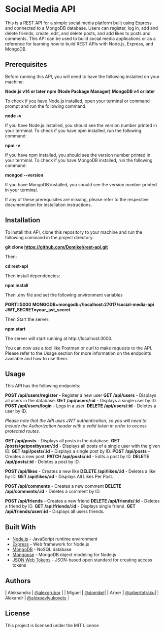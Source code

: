 # Social Media API


This is a REST API for a simple social media platform built using Express and connected to a MongoDB database. Users can register, log in, add and delete friends, create, edit, and delete posts, and add likes to posts and comments. This API can be used to build social media applications or as a reference for learning how to build REST APIs with Node.js, Express, and MongoDB.

## Prerequisites

Before running this API, you will need to have the following installed on your machine:

**Node.js v14 or later**
**npm (Node Package Manager)**
**MongoDB v4 or later**

To check if you have Node.js installed, open your terminal or command prompt and run the following command:


**node -v**

If you have Node.js installed, you should see the version number printed in your terminal. To check if you have npm installed, run the following command:


**npm -v**

If you have npm installed, you should see the version number printed in your terminal. To check if you have MongoDB installed, run the following command:



**mongod --version**

If you have MongoDB installed, you should see the version number printed in your terminal.

If any of these prerequisites are missing, please refer to the respective documentation for installation instructions.

## Installation

To install this API, clone this repository to your machine and run the following command in the project directory:

**git clone https://github.com/Domikel/rest-api.git**

Then: 

**cd rest-api**

Then install dependencies:

**npm install**

Then 
.env file and set the following environment variables

**PORT=5000**
**MONGODB=mongodb://localhost:27017/social-media-api**
**JWT_SECRET=your_jwt_secret**

Then 
Start the server:

**npm start**

The server will start running at http://localhost:3000.

You can now use a tool like Postman or curl to make requests to the API. Please refer to the Usage section for more information on the endpoints available and how to use them.

## Usage

This API has the following endpoints:

**POST /api/users/register** - Register a new user
**GET /api/users** - Displays all users in the database.
**GET /api/users/:id** - Displays a single user by ID.
**POST /api/users/login** - Logs in a user.
**DELETE /api/users/:id** - Deletes a user by ID.

*Please note that the API uses JWT authentication, so you will need to include the Authorization header with a valid token in order to access protected routes.*

**GET /api/posts** - Displays all posts in the database.
**GET /posts/getpostbyuser/:id** - Displays all posts of a single user with the given ID.
**GET /api/posts/:id** - Displays a single post by ID.
**POST /api/posts** - Creates a new post.
**PATCH /api/posts/:id** - Edits a post by ID.
**DELETE /api/posts/:id** - Deletes a post by ID.

**POST /api/likes** - Creates a new like
**DELETE /api/likes/:id** - Deletes a like by ID.
**GET /api/likes/:id** - Displays  All Likes Per Post.

**POST /api/comments** - Creates a new comment
**DELETE /api/comments/:id** - Deletes a comment by ID.

**POST /api/friends** - Creates a new friend
**DELETE /api/friends/:id** - Deletes a friend by ID.
**GET /api/friends/:id** - Displays  single friend.
**GET /api/friends/user/:id** - Displays all users friends.

## Built With

* [Node.js](https://nodejs.org/en/) - JavaScript runtime environment
* [Express](https://expressjs.com/) - Web framework for Node.js
* [MongoDB](https://www.mongodb.com/) - NoSQL database
* [Mongoose](https://mongoosejs.com/) - MongoDB object modeling for Node.js
* [JSON Web Tokens](https://jwt.io/) - JSON-based open standard for creating access tokens



## Authors
| Aleksandra | [@alexgrubor](http://github.com/alexgrubor) |
| Miguel | [@domikel](https://github.com/domikel)|
| Arber | [@arbertotraku](https://github.com/ArberTotraku)|
| Alexandr | [@alexpavlyukovets](https://github.com/alexpavlyukovets) |




## License

This project is licensed under the MIT License 








